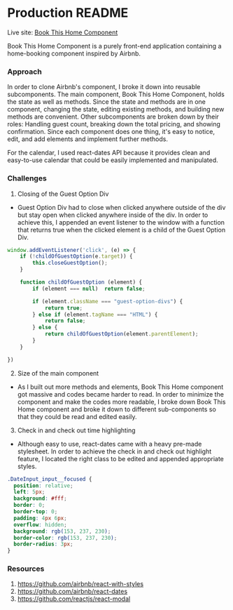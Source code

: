 # Production README

Live site: [Book This Home Component](https://joshuachoi0508.github.io/book-this-home)

Book This Home Component is a purely front-end application containing a home-booking component inspired by Airbnb.  

### Approach
In order to clone Airbnb's component, I broke it down into reusable subcomponents. The main component, Book This Home Component, holds the state as well as methods. Since the state and methods are in one component, changing the state, editing existing methods, and building new methods are convenient. Other subcomponents are broken down by their roles: Handling guest count, breaking down the total pricing, and showing confirmation. Since each component does one thing, it's easy to notice, edit, and add elements and implement further methods.

For the calendar, I used react-dates API because it provides clean and easy-to-use calendar that could be easily implemented and manipulated.

### Challenges
1. Closing of the Guest Option Div

  -   Guest Option Div had to close when clicked anywhere outside of the div but stay open when clicked anywhere inside of the div. In order to achieve this, I appended an event listener to the window with a function that returns true when the clicked element is a child of the Guest Option Div.


 ```javascript
 window.addEventListener('click', (e) => {
     if (!childOfGuestOption(e.target)) {
         this.closeGuestOption();
     }

     function childOfGuestOption (element) {
         if (element === null)  return false;

         if (element.className === "guest-option-divs") {
             return true;
         } else if (element.tagName === "HTML") {
             return false;
         } else {
             return childOfGuestOption(element.parentElement);
         }
     }

 })
```

2. Size of the main component

  - As I built out more methods and elements, Book This Home component got massive and codes became harder to read. In order to minimize the component and make the codes more readable, I broke down Book This Home component and broke it down to different sub-components so that they could be read and edited easily.

3. Check in and check out time highlighting

  -   Although easy to use, react-dates came with a heavy pre-made stylesheet. In order to achieve the check in and check out highlight feature, I located the right class to be edited and appended appropriate styles.

  ```css
  .DateInput_input__focused {
    position: relative;
    left: 5px;
    background: #fff;
    border: 0;
    border-top: 0;
    padding: 4px 6px;
    overflow: hidden;
    background: rgb(153, 237, 230);
    border-color: rgb(153, 237, 230);
    border-radius: 3px;
  }
  ```

### Resources
1. https://github.com/airbnb/react-with-styles
2. https://github.com/airbnb/react-dates
3. https://github.com/reactjs/react-modal
